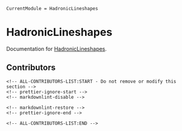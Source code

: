 ```@meta
CurrentModule = HadronicLineshapes
```

# HadronicLineshapes

Documentation for [HadronicLineshapes](https://github.com/mmikhasenko/HadronicLineshapes.jl).

## Contributors

```@raw html
<!-- ALL-CONTRIBUTORS-LIST:START - Do not remove or modify this section -->
<!-- prettier-ignore-start -->
<!-- markdownlint-disable -->

<!-- markdownlint-restore -->
<!-- prettier-ignore-end -->

<!-- ALL-CONTRIBUTORS-LIST:END -->
```

